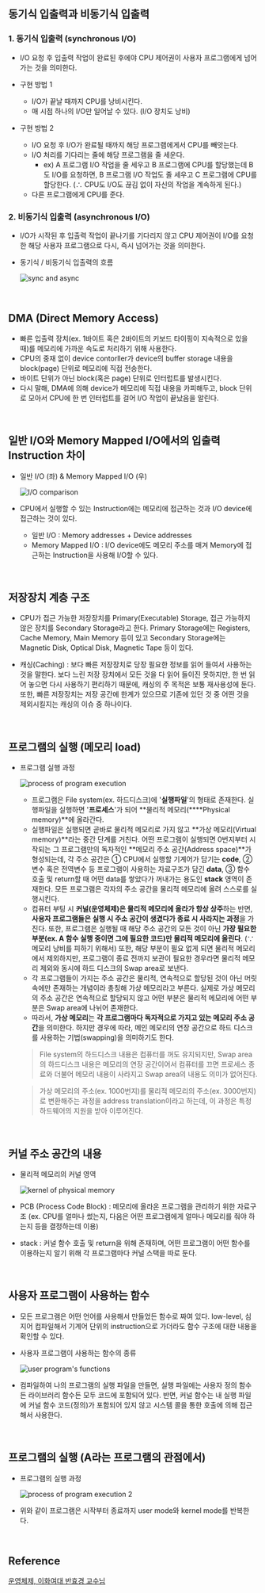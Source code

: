 ## 동기식 입출력과 비동기식 입출력

### 1. 동기식 입출력 (synchronous I/O)

* I/O 요청 후 입출력 작업이 완료된 후에야 CPU 제어권이 사용자 프로그램에게 넘어가는 것을 의미한다. 

* 구현 방법 1
  * I/O가 끝날 때까지 CPU를 낭비시킨다.
  * 매 시점 하나의 I/O만 일어날 수 있다. (I/O 장치도 낭비)

* 구현 방법 2
  * I/O 요청 후 I/O가 완료될 때까지 해당 프로그램에게서 CPU를 빼앗는다.
  * I/O 처리를 기다리는 줄에 해당 프로그램을 줄 세운다.
    * ex) A 프로그램 I/O 작업을 줄 세우고 B 프로그램에 CPU를 할당했는데 B도 I/O를 요청하면, B 프로그램 I/O 작업도 줄 세우고 C 프로그램에 CPU를 할당한다. (∴ CPU도 I/O도 끊김 없이 자신의 작업을 계속하게 된다.)
  * 다른 프로그램에게 CPU를 준다.

###  2. 비동기식 입출력 (asynchronous I/O)

* I/O가 시작된 후 입출력 작업이 끝나기를 기다리지 않고 CPU 제어권이 I/O를 요청한 해당 사용자 프로그램으로 다시, 즉시 넘어가는 것을 의미한다.

* 동기식 / 비동기식 입출력의 흐름

  ![sync and async](../image/os_img/sync_async.png)

​    

## DMA (Direct Memory Access)

* 빠른 입출력 장치(ex. 1바이트 혹은 2바이트의 키보드 타이핑이 지속적으로 있을 때)를 메모리에 가까운 속도로 처리하기 위해 사용한다.
* CPU의 중재 없이 device contorller가 device의 buffer storage 내용을 block(page) 단위로 메모리에 직접 전송한다.
* 바이트 단위가 아닌 block(혹은 page) 단위로 인터럽트를 발생시킨다.
* 다시 말해, DMA에 의해 device가 메모리에 직접 내용을 카피해두고, block 단위로 모아서 CPU에 한 번 인터럽트를 걸어 I/O 작업이 끝났음을 알린다.

​    

## 일반 I/O와 Memory Mapped I/O에서의 입출력 Instruction 차이

* 일반 I/O (좌) & Memory Mapped I/O (우)

  ![I/O comparison](../image/os_img/IO_comp.png)

* CPU에서 실행할 수 있는 Instruction에는 메모리에 접근하는 것과 I/O device에 접근하는 것이 있다.
  * 일반 I/O : Memory addresses + Device addresses
  * Memory Mapped I/O : I/O device에도 메모리 주소를 매겨 Memory에 접근하는 Instruction을 사용해 I/O할 수 있다.

​    

## 저장장치 계층 구조

* CPU가 접근 가능한 저장장치를 Primary(Executable) Storage, 접근 가능하지 않은 장치를 Secondary Storage라고 한다. Primary Storage에는 Registers, Cache Memory, Main Memory 등이 있고 Secondary Storage에는 Magnetic Disk, Optical Disk, Magnetic Tape 등이 있다.

* 캐싱(Caching) : 보다 빠른 저장장치로 당장 필요한 정보를 읽어 들여서 사용하는 것을 말한다. 보다 느린 저장 장치에서 모든 것을 다 읽어 들이진 못하지만, 한 번 읽어 놓으면 다시 사용하기 편리하기 때문에, 캐싱의 주 목적은 보통 재사용성에 둔다. 또한, 빠른 저장장치는 저장 공간에 한계가 있으므로 기존에 있던 것 중 어떤 것을 제외시킬지는 캐싱의 이슈 중 하나이다.

​    

## 프로그램의 실행 (메모리 load) 

* 프로그램 실행 과정

  ![process of program execution](../image/os_img/process_of_program.png)
  * 프로그램은 File system(ex. 하드디스크)에 '**실행파일**'의 형태로 존재한다. 실행파일을 실행하면 '**프로세스**'가 되어 **물리적 메모리(****Physical memory)**에 올라간다.
  * 실행파일은 실행되면 곧바로 물리적 메모리로 가지 않고 **가상 메모리(Virtual memory)**라는 중간 단계를 거친다. 어떤 프로그램이 실행되면 0번지부터 시작되는 그 프로그램만의 독자적인 **메모리 주소 공간(Address space)**가 형성되는데, 각 주소 공간은 ① CPU에서 실행할 기계어가 담기는 **code**, ② 변수 혹은 전역변수 등 프로그램이 사용하는 자료구조가 담긴 **data**, ③ 함수 호출 및 return할 때 어떤 data를 쌓았다가 꺼내가는 용도인 **stack** 영역이 존재한다. 모든 프로그램은 각자의 주소 공간을 물리적 메모리에 올려 스스로를 실행시킨다.
  * 컴퓨터 부팅 시 **커널(운영체제)은 물리적 메모리에 올라가 항상 상주**하는 반면, **사용자 프로그램들은 실행 시 주소 공간이 생겼다가 종료 시 사라지는 과정**을 가진다. 또한, 프로그램은 실행될 때 해당 주소 공간의 모든 것이 아닌 **가장 필요한 부분(ex. A 함수 실행 중이면 그에 필요한 코드)만 물리적 메모리에 올린다**. (∵ 메모리 낭비를 피하기 위해서) 또한, 해당 부분이 필요 없게 되면 물리적 메모리에서 제외하지만, 프로그램이 종료 전까지 보관이 필요한 경우라면 물리적 메모리 제외와 동시에 하드 디스크의 Swap area로 보낸다.
  * 각 프로그램들이 가지는 주소 공간은 물리적, 연속적으로 할당된 것이 아닌 머릿속에만 존재하는 개념이라 총칭해 가상 메모리라고 부른다. 실제로 가상 메모리의 주소 공간은 연속적으로 할당되지 않고 어떤 부분은 물리적 메모리에 어떤 부분은 Swap area에 나뉘어 존재한다. 
  * 따라서, **가상 메모리**는 **각 프로그램마다 독자적으로 가지고 있는 메모리 주소 공간**을 의미한다. 하지만 경우에 따라, 메인 메모리의 연장 공간으로 하드 디스크를 사용하는 기법(swapping)을 의미하기도 한다.

  > File system의 하드디스크 내용은 컴퓨터를 꺼도 유지되지만, Swap area의 하드디스크 내용은 메모리의 연장 공간이어서 컴퓨터를 끄면 프로세스 종료와 더불어 메모리 내용이 사라지고 Swap area의 내용도 의미가 없어진다.

  > 가상 메모리의 주소(ex. 1000번지)를 물리적 메모리의 주소(ex. 3000번지)로 변환해주는 과정을 address translation이라고 하는데, 이 과정은 특정 하드웨어의 지원을 받아 이루어진다.

​    

## 커널 주소 공간의 내용

* 물리적 메모리의 커널 영역

  ![kernel of physical memory](../image/os_img/physical_memory.png)

* PCB (Process Code Block) : 메모리에 올라온 프로그램을 관리하기 위한 자료구조 (ex. CPU를 얼마나 썼는지, 다음은 어떤 프로그램에게 얼마나 메모리를 줘야 하는지 등을 결정하는데 이용)

* stack : 커널 함수 호출 및 return을 위해 존재하며, 어떤 프로그램이 어떤 함수를 이용하는지 알기 위해 각 프로그램마다 커널 스택을 따로 둔다.

​    

## 사용자 프로그램이 사용하는 함수

* 모든 프로그램은 어떤 언어를 사용해서 만들었든 함수로 짜여 있다. low-level, 심지어 컴파일해서 기계어 단위의 instruction으로 가더라도 함수 구조에 대한 내용을 확인할 수 있다.

* 사용자 프로그램이 사용하는 함수의 종류

  ![user program's functions](../image/os_img/user_func.png)

* 컴파일하여 나의 프로그램의 실행 파일을 만들면, 실행 파일에는 사용자 정의 함수든 라이브러리 함수든 모두 코드에 포함되어 있다. 반면, 커널 함수는 내 실행 파일에 커널 함수 코드(정의)가 포함되어 있지 않고 시스템 콜을 통한 호출에 의해 접근해서 사용한다.

​    

## 프로그램의 실행 (A라는 프로그램의 관점에서)

* 프로그램의 실행 과정

  ![process of program execution 2](../image/os_img/process_of_program_2.png)
* 위와 같이 프로그램은 시작부터 종료까지 user mode와 kernel mode를 반복한다.

​    

## Reference

[운영체제, 이화여대 반효경 교수님](http://www.kocw.net/home/search/kemView.do?kemId=1046323)